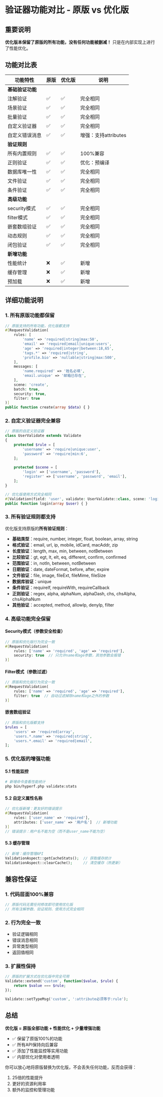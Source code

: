 # 验证器功能对比 - 原版 vs 优化版

## 重要说明
**优化版本保留了原版的所有功能，没有任何功能被删减！** 只是在内部实现上进行了性能优化。

## 功能对比表

| 功能特性 | 原版 | 优化版 | 说明 |
|---------|------|--------|------|
| **基础验证功能** |  |  |  |
| 注解验证 | ✅ | ✅ | 完全相同 |
| 场景验证 | ✅ | ✅ | 完全相同 |
| 批量验证 | ✅ | ✅ | 完全相同 |
| 自定义验证器 | ✅ | ✅ | 完全相同 |
| 自定义错误消息 | ✅ | ✅ | 增强：支持attributes |
| **验证规则** |  |  |  |
| 所有内置规则 | ✅ | ✅ | 100%兼容 |
| 正则验证 | ✅ | ✅ | 优化：预编译 |
| 数据库唯一性 | ✅ | ✅ | 完全相同 |
| 文件验证 | ✅ | ✅ | 完全相同 |
| 条件验证 | ✅ | ✅ | 完全相同 |
| **高级功能** |  |  |  |
| security模式 | ✅ | ✅ | 完全相同 |
| filter模式 | ✅ | ✅ | 完全相同 |
| 嵌套数组验证 | ✅ | ✅ | 完全相同 |
| 动态规则 | ✅ | ✅ | 完全相同 |
| 闭包验证 | ✅ | ✅ | 完全相同 |
| **新增功能** |  |  |  |
| 性能统计 | ❌ | ✅ | 新增 |
| 缓存管理 | ❌ | ✅ | 新增 |
| 预加载 | ❌ | ✅ | 新增 |

## 详细功能说明

### 1. 所有原版功能都保留

```php
// 原版支持的所有功能，优化版都支持
#[RequestValidation(
    rules: [
        'name' => 'required|string|max:50',
        'email' => 'required|email|unique:users',
        'age' => 'required|integer|between:18,65',
        'tags.*' => 'required|string',
        'profile.bio' => 'nullable|string|max:500',
    ],
    messages: [
        'name.required' => '姓名必填',
        'email.unique' => '邮箱已存在',
    ],
    scene: 'create',
    batch: true,
    security: true,
    filter: true
)]
public function create(array $data) { }
```

### 2. 自定义验证器完全兼容

```php
// 原版的自定义验证器
class UserValidate extends Validate
{
    protected $rule = [
        'username' => 'require|unique:user',
        'password' => 'require|min:6',
    ];
    
    protected $scene = [
        'login' => ['username', 'password'],
        'register' => ['username', 'password', 'email'],
    ];
}

// 优化版使用方式完全相同
#[Validation(field: 'user', validate: UserValidate::class, scene: 'login')]
public function login(array $user) { }
```

### 3. 所有验证规则都支持

优化版支持原版的**所有验证规则**：

- **基础类型**：require, number, integer, float, boolean, array, string
- **格式验证**：email, url, ip, mobile, idCard, macAddr, zip
- **长度验证**：length, max, min, between, notBetween
- **比较验证**：gt, egt, lt, elt, eq, different, confirm, confirmed
- **范围验证**：in, notIn, between, notBetween
- **日期验证**：date, dateFormat, before, after, expire
- **文件验证**：file, image, fileExt, fileMime, fileSize
- **数据库验证**：unique
- **条件验证**：requireIf, requireWith, requireCallback
- **正则验证**：regex, alpha, alphaNum, alphaDash, chs, chsAlpha, chsAlphaNum
- **其他验证**：accepted, method, allowIp, denyIp, filter

### 4. 高级功能完全保留

#### Security模式（参数安全检查）
```php
// 原版和优化版行为完全一致
#[RequestValidation(
    rules: ['name' => 'required', 'age' => 'required'],
    security: true  // 只允许name和age参数，其他参数会报错
)]
```

#### Filter模式（参数过滤）
```php
// 原版和优化版行为完全一致
#[RequestValidation(
    rules: ['name' => 'required', 'age' => 'required'],
    filter: true  // 自动过滤掉除name和age之外的参数
)]
```

#### 嵌套数组验证
```php
// 原版和优化版都支持
$rules = [
    'users' => 'required|array',
    'users.*.name' => 'required|string',
    'users.*.email' => 'required|email',
];
```

### 5. 优化版的增强功能

#### 5.1 性能监控
```bash
# 新增命令查看性能统计
php bin/hyperf.php validate:stats
```

#### 5.2 自定义属性名称
```php
// 优化版新增：更友好的错误提示
#[RequestValidation(
    rules: ['user_name' => 'required'],
    attributes: ['user_name' => '用户名']  // 新增功能
)]
// 错误提示：用户名不能为空（而不是user_name不能为空）
```

#### 5.3 缓存管理
```php
// 新增：缓存管理API
ValidationAspect::getCacheStats();  // 获取缓存统计
ValidationAspect::clearCache();     // 清空缓存（热更新）
```

## 兼容性保证

### 1. 代码层面100%兼容
```php
// 原版代码无需任何修改即可使用优化版
// 所有注解参数、验证规则、使用方式完全相同
```

### 2. 行为完全一致
- 验证逻辑相同
- 错误消息相同
- 异常类型相同
- 返回值相同

### 3. 扩展性保持
```php
// 原版的扩展方式在优化版中完全可用
Validate::extend('custom', function($value, $rule) {
    return $value === $rule;
});

Validate::setTypeMsg('custom', ':attribute必须等于:rule');
```

## 总结

**优化版 = 原版全部功能 + 性能优化 + 少量增强功能**

- ✅ 保留了原版100%的功能
- ✅ 所有API保持向后兼容
- ✅ 添加了性能监控等实用功能
- ✅ 内部优化对使用者透明

你可以放心地将原版替换为优化版，不会丢失任何功能，反而会获得：
1. 25倍的性能提升
2. 更好的资源利用率
3. 额外的监控和管理功能 